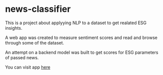 # news-classifier
This is a project about applyying NLP to a dataset to get realated ESG insights.

A web  app was created to measure sentiment scores and read and browse through some of the dataset.

An attempt on a backend model was built to get scores for ESG parameters of passed news.

You can visit app [here](http://newsinsight.vercel.com) 
